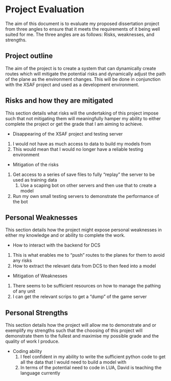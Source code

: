 # Project Evaluation

The aim of this document is to evaluate my proposed dissertation project from three angles to ensure that it meets the requirements of it being well suited for me. The three angles are as follows: Risks, weaknesses, and strengths.

## Project outline

The aim of the project is to create a system that can dynamically create routes which will mitigate the potential risks and dynamically adjust the path of the plane as the environment changes. This will be done in conjunction with the XSAF project and used as a development environment.

## Risks and how they are mitigated

This section details what risks will the undertaking of this project impose such that not mitigating them will meaningfully hamper my ability to either complete the project or get the grade that I am aiming to achieve.

-   Disappearing of the XSAF project and testing server
1.  I would not have as much access to data to build my models from
2.  This would mean that I would no longer have a reliable testing environment
-   Mitigation of the risks
1.  Get access to a series of save files to fully “replay” the server to be used as training data
    1.  Use a scaping bot on other servers and then use that to create a model
2.  Run my own small testing servers to demonstrate the performance of the bot

## Personal Weaknesses

This section details how the project might expose personal weaknesses in either my knowledge and or ability to complete the work.

-   How to interact with the backend for DCS
1.  This is what enables me to “push” routes to the planes for them to avoid any risks
2.  How to extract the relevant data from DCS to then feed into a model
-   Mitigation of Weaknesses
1.  There seems to be sufficient resources on how to manage the pathing of any unit
2.  I can get the relevant scrips to get a “dump” of the game server

## Personal Strengths

This section details how the project will allow me to demonstrate and or exemplify my strengths such that the choosing of this project will demonstrate them to the fullest and maximise my possible grade and the quality of work I produce.

-   Coding ability
    1.  I feel confident in my ability to write the sufficient python code to get all the data that I would need to build a model with
    2.  In terms of the potential need to code in LUA, David is teaching the language currently
